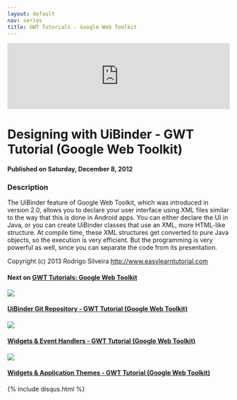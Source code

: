 ```yaml
---
layout: default
nav: series
title: GWT Tutorials - Google Web Toolkit
---
```


<div class="container">
    <div class="row mt grid">
        <div class="mt"></div>
        <div class="row" style="margin-bottom: 20px;">
            <div class="col-sm-push-1 col-sm-10 col-md-push-2 col-md-8">
                <div class="video-container">
                    <iframe width="100%" src="https://www.youtube.com/embed/ddeFZ_Cu6dY" frameborder="0" allowfullscreen></iframe>
                </div>
            </div>
            <div class="clearfix"></div>
            <div class="col-md-8">
                <h1>Designing with UiBinder - GWT Tutorial (Google Web Toolkit)</h1>
                <h4>Published on Saturday, December 8, 2012</h4>
                <h3>Description</h3>
                <p>The UiBinder feature of Google Web Toolkit, which was introduced in version 2.0, allows you to declare your user interface using XML files similar to the way that this is done in Android apps. You can either declare the UI in Java, or you can create UiBinder classes that use an XML, more HTML-like structure. At compile time, these XML structures get converted to pure Java objects, so the execution is very efficient. But the programming is very powerful as well, since you can separate the code from its presentation.

Copyright (c) 2013 Rodrigo Silveira http://www.easylearntutorial.com</p>
            </div>
            <div class="col-md-4">
                <h4>Next on <a href="/series/gwt-tutorials-google-web-toolkit">GWT Tutorials: Google Web Toolkit</a></h4><div class="row" style="margin-bottom: 20px">
            <div class="col-md-6">
                <a href="/series/gwt-tutorials-google-web-toolkit/uibinder-git-repository-gwt-tutorial-google-web-toolkit-">
                    <img src="/img/blank.gif" data-echo="https://i.ytimg.com/vi/dCx3xVC4fPE/hqdefault.jpg" class="img-responsive" />
                </a>
            </div>
            <div class="col-md-6">
                <h4>
                    <a href="/series/gwt-tutorials-google-web-toolkit/uibinder-git-repository-gwt-tutorial-google-web-toolkit-">UiBinder Git Repository - GWT Tutorial (Google Web Toolkit)</a>
                </h4>
            </div>
        </div><div class="row" style="margin-bottom: 20px">
            <div class="col-md-6">
                <a href="/series/gwt-tutorials-google-web-toolkit/widgets-event-handlers-gwt-tutorial-google-web-toolkit-">
                    <img src="/img/blank.gif" data-echo="https://i.ytimg.com/vi/6yXWuUQDVDU/hqdefault.jpg" class="img-responsive" />
                </a>
            </div>
            <div class="col-md-6">
                <h4>
                    <a href="/series/gwt-tutorials-google-web-toolkit/widgets-event-handlers-gwt-tutorial-google-web-toolkit-">Widgets & Event Handlers - GWT Tutorial (Google Web Toolkit)</a>
                </h4>
            </div>
        </div><div class="row" style="margin-bottom: 20px">
            <div class="col-md-6">
                <a href="/series/gwt-tutorials-google-web-toolkit/widgets-application-themes-gwt-tutorial-google-web-toolkit-">
                    <img src="/img/blank.gif" data-echo="https://i.ytimg.com/vi/FQ62DmVcfYQ/hqdefault.jpg" class="img-responsive" />
                </a>
            </div>
            <div class="col-md-6">
                <h4>
                    <a href="/series/gwt-tutorials-google-web-toolkit/widgets-application-themes-gwt-tutorial-google-web-toolkit-">Widgets & Application Themes - GWT Tutorial (Google Web Toolkit)</a>
                </h4>
            </div>
        </div>
            </div>
            <div class="col-md-8">
                {% include disqus.html %}
            </div>
        </div>
    </div>
    <div class="row mt grid"></div>
</div>
